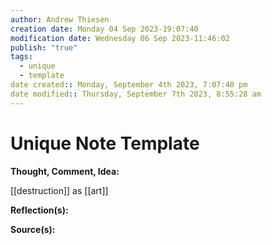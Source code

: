 ```yaml
---
author: Andrew Thiesen
creation date: Monday 04 Sep 2023-19:07:40
modification date: Wednesday 06 Sep 2023-11:46:02
publish: "true"
tags:
  - unique
  - template
date created:: Monday, September 4th 2023, 7:07:40 pm
date modified:: Thursday, September 7th 2023, 8:55:28 am
---
```

# Unique Note Template

**Thought, Comment, Idea:**

[[destruction]] as [[art]]

**Reflection(s):**

**Source(s):**
